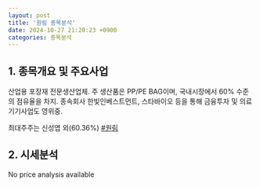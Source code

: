 ```yaml
---
layout: post
title: '원림 종목분석'
date: 2024-10-27 21:20:23 +0900
categories: 종목분석
---
```


## 1. 종목개요 및 주요사업

산업용 포장재 전문생산업체. 주 생산품은 PP/PE BAG이며, 국내시장에서 60% 수준의 점유율을 차지. 종속회사 한빛인베스트먼트, 스타바이오 등을 통해 금융투자 및 의료기기사업도 영위중.

최대주주는 신성엽 외(60.36%)
[#원림](#)

## 2. 시세분석

No price analysis available
